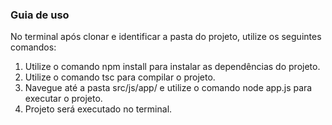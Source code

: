 ### Guia de uso 
No terminal após clonar e identificar a pasta do projeto, utilize os seguintes comandos:
1. Utilize o comando npm install para instalar as dependências do projeto.
2. Utilize o comando tsc para compilar o projeto.
3. Navegue até a pasta src/js/app/ e utilize o comando node app.js para executar o projeto.
4. Projeto será executado no terminal.